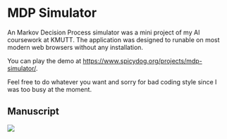 # MDP Simulator
An Markov Decision Process simulator was a mini project of my AI coursework at KMUTT.
The application was designed to runable on most modern web browsers without any installation.

You can play the demo at https://www.spicydog.org/projects/mdp-simulator/.

Feel free to do whatever you want and sorry for bad coding style since I was too busy at the moment.

## Manuscript
![](https://cdn.rawgit.com/spicydog/mdp-simulator/f641ab7c/Manuscript.png)
